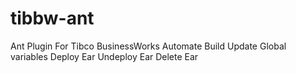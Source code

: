 # tibbw-ant

Ant Plugin For Tibco BusinessWorks 
           Automate Build 
           Update Global variables
           Deploy Ear
           Undeploy Ear
           Delete Ear
